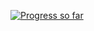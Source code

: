 [![Progress so far](https://github.com/peilunnn/dau-2023-rachel/assets/61407534/5e68907f-1f70-4c7b-b299-03e1d8bfe0b5)](https://www.awesomescreenshot.com/video/22782707?key=e592d6af86aab08bc8c48f67fa5bacea)
